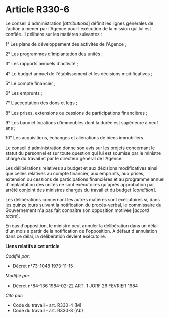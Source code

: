 # Article R330-6

Le conseil d'administration [*attributions*] définit les lignes générales de l'action à mener par l'Agence pour l'exécution
de la mission qui lui est confiée. Il délibère sur les matières suivantes :

1° Les plans de développement des activités de l'Agence ;

2° Les programmes d'implantation des unités ;

3° Les rapports annuels d'activité ;

4° Le budget annuel de l'établissement et les décisions modificatives ;

5° Le compte financier ;

6° Les emprunts ;

7° L'acceptation des dons et legs ;

8° Les prises, extensions ou cessions de participations financières ;

9° Les baux et locations d'immeubles dont la durée est supérieure à neuf ans ;

10° Les acquisitions, échanges et aliénations de biens immobiliers.

Le conseil d'administration donne son avis sur les projets concernant le statut du personnel et sur toute question qui lui
est soumise par le ministre chargé du travail et par le directeur général de l'Agence.

Les délibérations relatives au budget et aux décisions modificatives ainsi que celles relatives au compte financier, aux
emprunts, aux prises, extension ou cessions de participations financières et au programme annuel d'implantation des unités ne
sont exécutoires qu'après approbation par arrêté conjoint des ministres chargés du travail et du budget [*condition*].

Les délibérations concernant les autres matières sont exécutoires si, dans les quinze jours suivant la notification du
procès-verbal, le commissaire du Gouvernement n'a pas fait connaître son opposition motivée [*accord tacite*].

En cas d'opposition, le ministre peut annuler la délibération dans un délai d'un mois à partir de la notification de
l'opposition. A défaut d'annulation dans ce délai, la délibération devient exécutoire.

**Liens relatifs à cet article**

_Codifié par_:

  - Décret n°73-1048 1973-11-15

_Modifié par_:

  - Décret n°84-136 1984-02-22 ART. 1 JORF 26 FEVRIER 1984

_Cité par_:

  - Code du travail - art. R330-4 (M)
  - Code du travail - art. R330-8 (Ab)
